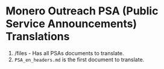 # Monero Outreach PSA (Public Service Announcements) Translations 

1. /files - Has all PSAs documents to translate.
2. `PSA_en_headers.md` is the first document to translate.

